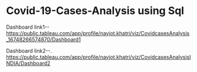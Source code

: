 # Covid-19-Cases-Analysis using Sql
Dashboard link1--  https://public.tableau.com/app/profile/navjot.khatri/viz/CovidcasesAnalysis_16748266574870/Dashboard1

Dashboard link2--. https://public.tableau.com/app/profile/navjot.khatri/viz/CovidcasesAnalysisINDIA/Dashboard2
